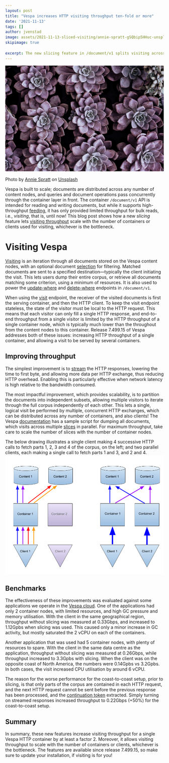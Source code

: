 ```yaml
---
layout: post
title: "Vespa increases HTTP visiting throughput ten-fold or more"
date: '2021-11-13'
tags: []
author: jvenstad
image: assets/2021-11-13-sliced-visiting/annie-spratt-gSQbip5HHuc-unsplash.jpg
skipimage: true

excerpt: The new slicing feature in /document/v1 splits visiting across independent HTTP requests, letting throughput scale with the number of container nodes or clients.
---
```


![Decorative image](/assets/2021-11-13-sliced-visiting/annie-spratt-gSQbip5HHuc-unsplash.jpg)
<p class="image-credit">
 Photo by <a href="https://unsplash.com/@anniespratt?utm_source=unsplash&utm_medium=referral&utm_content=creditCopyText">Annie Spratt</a> on
 <a href="https://unsplash.com/s/photos/cooperation-nature?utm_source=unsplash&utm_medium=referral&utm_content=creditCopyText">Unsplash</a>
 </p>

Vespa is built to scale; documents are distributed across any number of content nodes, and queries and document
operations pass concurrently through the container layer in front. The container `/document/v1` API is intended for reading
and writing documents, but while it supports high-throughput [feeding](https://docs.vespa.ai/en/vespa-feed-client.html),
it has only provided limited throughput for bulk reads, i.e., _visiting_, that is, until now!
This blog post shows how a new _slicing_ feature lets
[visiting throughput](https://docs.vespa.ai/en/document-v1-api-guide.html#visiting-throughput) scale with the number of
containers or clients used for visiting, whichever is the bottleneck.

# Visiting Vespa
[Visiting](https://docs.vespa.ai/en/content/visiting.html) is an iteration through all documents stored on the Vespa content
nodes, with an optional document [selection](https://docs.vespa.ai/en/reference/document-select-language.html) for filtering.
Matched documents are sent to a specified destination—typically the client initiating the visit. This lets users dump
their entire corpus, or retrieve all documents matching some criterion, using a minimum of resources. It is also used to
power the [update-where](https://docs.vespa.ai/en/reference/document-v1-api-reference.html#update-where) and 
[delete-where](https://docs.vespa.ai/en/reference/document-v1-api-reference.html#delete-where) endpoints in `/document/v1`. 

When using the [visit](https://docs.vespa.ai/en/reference/document-v1-api-reference.html#visit) endpoint, the receiver of
the visited documents is first the serving container, and then the HTTP client. To keep the visit endpoint stateless, the
state of the visitor must be local to the HTTP request. This means that each visitor can only fill a single HTTP response,
and end-to-end throughput from a single visitor is limited by the HTTP throughput of a single container node, which is
typically much lower than the throughout from the content nodes to this container. Release 7.499.15 of Vespa addresses 
both of these issues: increasing HTTP throughput of a single container, and allowing a visit to be served by several containers.

## Improving throughput
The simplest improvement is to [stream](https://docs.vespa.ai/en/reference/document-v1-api-reference.html#stream)
the HTTP responses, lowering the time to first byte, and allowing more data per HTTP exchange, thus reducing HTTP overhead. 
Enabling this is particularly effective when network latency is high relative to the bandwidth consumed.

The most impactful improvement, which provides scalability, is to partition the documents into independent subsets, allowing
multiple visitors to iterate through the full corpus independently of each other. This lets a single, logical visit be
performed by multiple, concurrent HTTP exchanges, which can be distributed across any number of containers, and also clients!
The Vespa [documentation](https://docs.vespa.ai/en/document-v1-api-guide.html#data-dump) has a sample script for dumping all
documents, which visits across multiple [slices](https://docsc.vespa.ai/en/reference/document-v1-api-reference.html#slices)
in parallel. For maximum throughput, take care to scale the number of slices with the number of container nodes.

The below drawing illustrates a single client making 4 successive HTTP calls to fetch parts 1, 2, 3 and 4 of the corpus,
on the left; and two parallel clients, each making a single call to fetch parts 1 and 3, and 2 and 4. 
![Serial vs parallel visiting](/assets/2021-11-13-sliced-visiting/visiting.png)

## Benchmarks
The effectiveness of these improvements was evaluated against some applications we operate in the
[Vespa cloud](https://cloud.vespa.ai). One of the applications had only 2 container nodes, with limited resources, and
high GC pressure and memory utilisation. With the client in the same geographical region, throughput without slicing was
measured at 0.33Gbps, and increased to 1.12Gpbs when slicing was used. This caused only a minor increase in GC activity,
but mostly saturated the 2 vCPU on each of the containers.

Another application that was used had 5 container nodes, with plenty of resources to spare.
With the client in the same data centre as the application, throughput without slicing was measured at 0.26Gbps,
while throughput increased to 3.3Gpbs with slicing. When the client was on the opposite coast of North America, the
numbers were 0.14Gpbs vs 3.2Gpbs. In both cases, the visit increased CPU utilisation by around 6 vCPU. 

The reason for the worse performance for the coast-to-coast setup, prior to slicing, is that only parts of the corpus
are contained in each HTTP request, and the next HTTP request cannot be sent before the previous response has been processed,
and the [continuation token](https://docs.vespa.ai/en/reference/document-v1-api-reference.html#continuation) extracted. 
Simply turning on streamed responses increased throughput to 0.22Gbps (+50%) for the coast-to-coast setup.

## Summary
In summary, these new features increase visiting throughput for a single Vespa HTTP container by at least a factor 2.
Moreover, it allows visiting throughput to scale with the number of containers or clients, whichever is the bottleneck.
The features are available since release 7.499.15, so make sure to update your installation, if visiting is for you!
